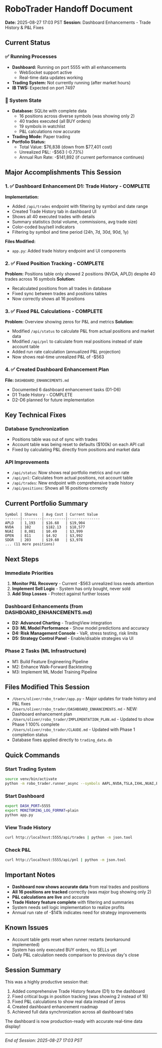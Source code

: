 # RoboTrader Handoff Document
**Date:** 2025-08-27 17:03 PST
**Session:** Dashboard Enhancements - Trade History & P&L Fixes

## Current Status

### ✅ Running Processes
- **Dashboard:** Running on port 5555 with all enhancements
  - WebSocket support active
  - Real-time data updates working
- **Trading System:** Not currently running (after market hours)
- **IB TWS:** Expected on port 7497

### 🔄 System State
- **Database:** SQLite with complete data
  - 16 positions across diverse symbols (was showing only 2)
  - 40 trades executed (all BUY orders)
  - 19 symbols in watchlist
  - P&L calculations now accurate
- **Trading Mode:** Paper trading
- **Portfolio Status:**
  - Total Value: $76,838 (down from $77,401 cost)
  - Unrealized P&L: -$563 (-0.73%)
  - Annual Run Rate: -$141,892 (if current performance continues)

## Major Accomplishments This Session

### 1. ✅ Dashboard Enhancement D1: Trade History - COMPLETE
**Implementation:**
- Added `/api/trades` endpoint with filtering by symbol and date range
- Created Trade History tab in dashboard UI
- Shows all 40 executed trades with details
- Summary statistics (total volume, commissions, avg trade size)
- Color-coded buy/sell indicators
- Filtering by symbol and time period (24h, 7d, 30d, 90d, 1y)

**Files Modified:**
- `app.py`: Added trade history endpoint and UI components

### 2. ✅ Fixed Position Tracking - COMPLETE
**Problem:** Positions table only showed 2 positions (NVDA, APLD) despite 40 trades across 16 symbols
**Solution:** 
- Recalculated positions from all trades in database
- Fixed sync between trades and positions tables
- Now correctly shows all 16 positions

### 3. ✅ Fixed P&L Calculations - COMPLETE  
**Problem:** Overview showing zeros for P&L and metrics
**Solution:**
- Modified `/api/status` to calculate P&L from actual positions and market data
- Modified `/api/pnl` to calculate from real positions instead of stale account table
- Added run rate calculation (annualized P&L projection)
- Now shows real-time unrealized P&L of -$563

### 4. ✅ Created Dashboard Enhancement Plan
**File:** `DASHBOARD_ENHANCEMENTS.md`
- Documented 6 dashboard enhancement tasks (D1-D6)
- D1 Trade History - COMPLETE
- D2-D6 planned for future implementation

## Key Technical Fixes

### Database Synchronization
- Positions table was out of sync with trades
- Account table was being reset to defaults ($100k) on each API call
- Fixed by calculating P&L directly from positions and market data

### API Improvements
- `/api/status`: Now shows real portfolio metrics and run rate
- `/api/pnl`: Calculates from actual positions, not account table
- `/api/trades`: New endpoint with comprehensive trade history
- `/api/positions`: Shows all 16 positions correctly

## Current Portfolio Summary
```
Symbol | Shares  | Avg Cost | Current Value
-------|---------|----------|---------------
APLD   | 1,193   | $16.68   | $19,904
NVDA   | 102     | $182.13  | $18,577
NUAI   | 8,081   | $0.49    | $3,999
OPEN   | 811     | $4.92    | $3,992
SDGR   | 203     | $19.60   | $3,978
... (11 more positions)
```

## Next Steps

### Immediate Priorities
1. **Monitor P&L Recovery** - Current -$563 unrealized loss needs attention
2. **Implement Sell Logic** - System has only bought, never sold
3. **Add Stop Losses** - Protect against further losses

### Dashboard Enhancements (from DASHBOARD_ENHANCEMENTS.md)
- **D2: Advanced Charting** - TradingView integration
- **D3: ML Model Performance** - Show model predictions and accuracy
- **D4: Risk Management Console** - VaR, stress testing, risk limits
- **D5: Strategy Control Panel** - Enable/disable strategies via UI

### Phase 2 Tasks (ML Infrastructure)
- M1: Build Feature Engineering Pipeline
- M2: Enhance Walk-Forward Backtesting
- M3: Implement ML Model Training Pipeline

## Files Modified This Session
- `/Users/oliver/robo_trader/app.py` - Major updates for trade history and P&L fixes
- `/Users/oliver/robo_trader/DASHBOARD_ENHANCEMENTS.md` - NEW: Dashboard enhancement plan
- `/Users/oliver/robo_trader/IMPLEMENTATION_PLAN.md` - Updated to show Phase 1 100% complete
- `/Users/oliver/robo_trader/CLAUDE.md` - Updated with Phase 1 completion status
- Database fixes applied directly to `trading_data.db`

## Quick Commands

### Start Trading System
```bash
source venv/bin/activate
python -m robo_trader.runner_async --symbols AAPL,NVDA,TSLA,IXHL,NUAI,BZAI,ELTP,OPEN,CEG,VRT,PLTR,UPST,TEM,HTFL,SDGR,APLD,SOFI,CORZ,WULF
```

### Start Dashboard
```bash
export DASH_PORT=5555
export MONITORING_LOG_FORMAT=plain
python app.py
```

### View Trade History
```bash
curl http://localhost:5555/api/trades | python -m json.tool
```

### Check P&L
```bash
curl http://localhost:5555/api/pnl | python -m json.tool
```

## Important Notes
- **Dashboard now shows accurate data** from real trades and positions
- **All 16 positions are tracked** correctly (was major bug showing only 2)
- **P&L calculations are live** and accurate
- **Trade History feature complete** with filtering and summaries
- System needs sell logic implementation to realize profits
- Annual run rate of -$141k indicates need for strategy improvements

## Known Issues
- Account table gets reset when runner restarts (workaround implemented)
- System has only executed BUY orders, no SELLs yet
- Daily P&L calculation needs comparison to previous day's close

## Session Summary
This was a highly productive session that:
1. Added comprehensive Trade History feature (D1) to the dashboard
2. Fixed critical bugs in position tracking (was showing 2 instead of 16)
3. Fixed P&L calculations to show real data instead of zeros
4. Created dashboard enhancement roadmap
5. Achieved full data synchronization across all dashboard tabs

The dashboard is now production-ready with accurate real-time data display!

---
*End of Session: 2025-08-27 17:03 PST*
